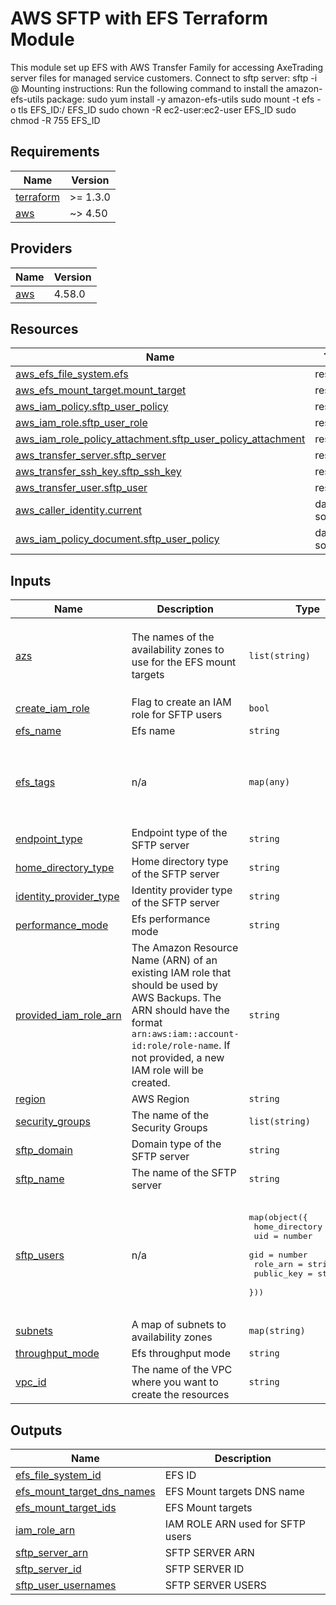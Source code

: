 <!-- BEGIN_TF_DOCS -->
# AWS SFTP with EFS Terraform Module

This module set up EFS with AWS Transfer Family for accessing AxeTrading server files for managed service customers.
Connect to sftp server:
sftp -i <path-to-private-key> <username>@<server-address>
Mounting instructions:
Run the following command to install the amazon-efs-utils package: sudo yum install -y amazon-efs-utils
sudo mount -t efs -o tls EFS\_ID:/ EFS\_ID
sudo chown -R ec2-user:ec2-user EFS\_ID
sudo chmod -R 755 EFS\_ID

## Requirements

| Name | Version |
|------|---------|
| <a name="requirement_terraform"></a> [terraform](#requirement\_terraform) | >= 1.3.0 |
| <a name="requirement_aws"></a> [aws](#requirement\_aws) | ~> 4.50 |

## Providers

| Name | Version |
|------|---------|
| <a name="provider_aws"></a> [aws](#provider\_aws) | 4.58.0 |

## Resources

| Name | Type |
|------|------|
| [aws_efs_file_system.efs](https://registry.terraform.io/providers/hashicorp/aws/latest/docs/resources/efs_file_system) | resource |
| [aws_efs_mount_target.mount_target](https://registry.terraform.io/providers/hashicorp/aws/latest/docs/resources/efs_mount_target) | resource |
| [aws_iam_policy.sftp_user_policy](https://registry.terraform.io/providers/hashicorp/aws/latest/docs/resources/iam_policy) | resource |
| [aws_iam_role.sftp_user_role](https://registry.terraform.io/providers/hashicorp/aws/latest/docs/resources/iam_role) | resource |
| [aws_iam_role_policy_attachment.sftp_user_policy_attachment](https://registry.terraform.io/providers/hashicorp/aws/latest/docs/resources/iam_role_policy_attachment) | resource |
| [aws_transfer_server.sftp_server](https://registry.terraform.io/providers/hashicorp/aws/latest/docs/resources/transfer_server) | resource |
| [aws_transfer_ssh_key.sftp_ssh_key](https://registry.terraform.io/providers/hashicorp/aws/latest/docs/resources/transfer_ssh_key) | resource |
| [aws_transfer_user.sftp_user](https://registry.terraform.io/providers/hashicorp/aws/latest/docs/resources/transfer_user) | resource |
| [aws_caller_identity.current](https://registry.terraform.io/providers/hashicorp/aws/latest/docs/data-sources/caller_identity) | data source |
| [aws_iam_policy_document.sftp_user_policy](https://registry.terraform.io/providers/hashicorp/aws/latest/docs/data-sources/iam_policy_document) | data source |

## Inputs

| Name | Description | Type | Default | Required |
|------|-------------|------|---------|:--------:|
| <a name="input_azs"></a> [azs](#input\_azs) | The names of the availability zones to use for the EFS mount targets | `list(string)` | <pre>[<br>  "eu-west-2a",<br>  "eu-west-2b",<br>  "eu-west-2c"<br>]</pre> | no |
| <a name="input_create_iam_role"></a> [create\_iam\_role](#input\_create\_iam\_role) | Flag to create an IAM role for SFTP users | `bool` | `true` | no |
| <a name="input_efs_name"></a> [efs\_name](#input\_efs\_name) | Efs name | `string` | `""` | no |
| <a name="input_efs_tags"></a> [efs\_tags](#input\_efs\_tags) | n/a | `map(any)` | <pre>{<br>  "Backup": null,<br>  "Environment": null,<br>  "Name": null,<br>  "Project": null<br>}</pre> | no |
| <a name="input_endpoint_type"></a> [endpoint\_type](#input\_endpoint\_type) | Endpoint type of the SFTP server | `string` | `"PUBLIC"` | no |
| <a name="input_home_directory_type"></a> [home\_directory\_type](#input\_home\_directory\_type) | Home directory type of the SFTP server | `string` | `"LOGICAL"` | no |
| <a name="input_identity_provider_type"></a> [identity\_provider\_type](#input\_identity\_provider\_type) | Identity provider type of the SFTP server | `string` | `"SERVICE_MANAGED"` | no |
| <a name="input_performance_mode"></a> [performance\_mode](#input\_performance\_mode) | Efs performance mode | `string` | `"generalPurpose"` | no |
| <a name="input_provided_iam_role_arn"></a> [provided\_iam\_role\_arn](#input\_provided\_iam\_role\_arn) | The Amazon Resource Name (ARN) of an existing IAM role that should be used by AWS Backups. The ARN should have the format `arn:aws:iam::account-id:role/role-name`. If not provided, a new IAM role will be created. | `string` | `""` | no |
| <a name="input_region"></a> [region](#input\_region) | AWS Region | `string` | `"eu-west-2"` | no |
| <a name="input_security_groups"></a> [security\_groups](#input\_security\_groups) | The name of the Security Groups | `list(string)` | `[]` | no |
| <a name="input_sftp_domain"></a> [sftp\_domain](#input\_sftp\_domain) | Domain type of the SFTP server | `string` | `"EFS"` | no |
| <a name="input_sftp_name"></a> [sftp\_name](#input\_sftp\_name) | The name of the SFTP server | `string` | `""` | no |
| <a name="input_sftp_users"></a> [sftp\_users](#input\_sftp\_users) | n/a | <pre>map(object({<br>    home_directory = string<br>    uid            = number<br>    gid            = number<br>    role_arn       = string<br>    public_key     = string<br>  }))</pre> | <pre>{<br>  "user1": {<br>    "gid": 1000,<br>    "home_directory": "",<br>    "public_key": "",<br>    "role_arn": "",<br>    "uid": 1000<br>  }<br>}</pre> | no |
| <a name="input_subnets"></a> [subnets](#input\_subnets) | A map of subnets to availability zones | `map(string)` | `{}` | no |
| <a name="input_throughput_mode"></a> [throughput\_mode](#input\_throughput\_mode) | Efs throughput mode | `string` | `"bursting"` | no |
| <a name="input_vpc_id"></a> [vpc\_id](#input\_vpc\_id) | The name of the VPC where you want to create the resources | `string` | n/a | yes |

## Outputs

| Name | Description |
|------|-------------|
| <a name="output_efs_file_system_id"></a> [efs\_file\_system\_id](#output\_efs\_file\_system\_id) | EFS ID |
| <a name="output_efs_mount_target_dns_names"></a> [efs\_mount\_target\_dns\_names](#output\_efs\_mount\_target\_dns\_names) | EFS Mount targets DNS name |
| <a name="output_efs_mount_target_ids"></a> [efs\_mount\_target\_ids](#output\_efs\_mount\_target\_ids) | EFS Mount targets |
| <a name="output_iam_role_arn"></a> [iam\_role\_arn](#output\_iam\_role\_arn) | IAM ROLE ARN used for SFTP users |
| <a name="output_sftp_server_arn"></a> [sftp\_server\_arn](#output\_sftp\_server\_arn) | SFTP SERVER ARN |
| <a name="output_sftp_server_id"></a> [sftp\_server\_id](#output\_sftp\_server\_id) | SFTP SERVER ID |
| <a name="output_sftp_user_usernames"></a> [sftp\_user\_usernames](#output\_sftp\_user\_usernames) | SFTP SERVER USERS |
<!-- END_TF_DOCS -->
